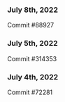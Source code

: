 ### July 8th, 2022

Commit #88927

### July 5th, 2022

Commit #314353


### July 4th, 2022

Commit #72281
